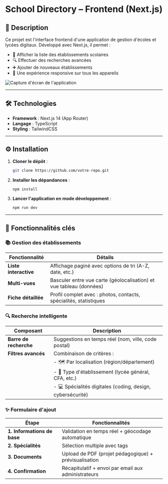 # School Directory – Frontend (Next.js)

## 📝 Description  
Ce projet est l'interface frontend d'une application de gestion d'écoles et lycées digitaux. Développé avec Next.js, il permet :  

- 📜 Afficher la liste des établissements scolaires  
- 🔍 Effectuer des recherches avancées  
- ➕ Ajouter de nouveaux établissements  
- 📱 Une expérience responsive sur tous les appareils  

![Capture d'écran de l'application](/path/to/screenshot.png)  

---

## 🛠 Technologies  
- **Framework** : Next.js 14 (App Router)  
- **Langage** : TypeScript  
- **Styling** : TailwindCSS

---

## ⚙️ Installation
1. **Cloner le dépôt** :  
   ```bash
   git clone https://github.com/votre-repo.git

2. **Installer les dépandances** :
   ```bash
   npm install

3. **Lancer l'application en mode développement** :
   ```bash
   npm run dev

---

## 🚀 Fonctionnalités clés

### 📚 Gestion des établissements
| Fonctionnalité               | Détails                                                                |
|------------------------------|------------------------------------------------------------------------|
| **Liste interactive**        | Affichage paginé avec options de tri (A-Z, date, etc.)                 |
| **Multi-vues**               | Basculer entre vue carte (géolocalisation) et vue tableau (données)    |
| **Fiche détaillée**          | Profil complet avec : photos, contacts, spécialités, statistiques      |

### 🔍 Recherche intelligente
| Composant                    | Description                                                            |
|------------------------------|------------------------------------------------------------------------|
| **Barre de recherche**       | Suggestions en temps réel (nom, ville, code postal)                    |
| **Filtres avancés**          | Combinaison de critères :                                              |
|                              | - 🗺️ Par localisation (région/département)                             |
|                              | - 🏫 Type d'établissement (lycée général, CFA, etc.)                   |
|                              | - 💻 Spécialités digitales (coding, design, cybersécurité)             |

### ✨ Formulaire d'ajout
| Étape                        | Fonctionnalités                                                        |
|------------------------------|------------------------------------------------------------------------|
| **1. Informations de base**  | Validation en temps réel + géocodage automatique                       |
| **2. Spécialités**          | Sélection multiple avec tags                                            |
| **3. Documents**            | Upload de PDF (projet pédagogique) + prévisualisation                   |
| **4. Confirmation**         | Récapitulatif + envoi par email aux administrateurs                     |

